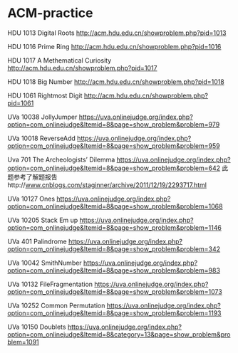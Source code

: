 # ACM-practice
HDU 1013 Digital Roots http://acm.hdu.edu.cn/showproblem.php?pid=1013

HDU 1016 Prime Ring http://acm.hdu.edu.cn/showproblem.php?pid=1016

HDU 1017 A Methematical Curiosity http://acm.hdu.edu.cn/showproblem.php?pid=1017

HDU 1018 Big Number http://acm.hdu.edu.cn/showproblem.php?pid=1018

HDU 1061 Rightmost Digit http://acm.hdu.edu.cn/showproblem.php?pid=1061

UVa 10038 JollyJumper https://uva.onlinejudge.org/index.php?option=com_onlinejudge&Itemid=8&page=show_problem&problem=979

UVa 10018 ReverseAdd https://uva.onlinejudge.org/index.php?option=com_onlinejudge&Itemid=8&page=show_problem&problem=959

Uva 701 The Archeologists’ Dilemma https://uva.onlinejudge.org/index.php?option=com_onlinejudge&Itemid=8&page=show_problem&problem=642
此题参考了解题报告http://www.cnblogs.com/staginner/archive/2011/12/19/2293717.html

UVa 10127 Ones https://uva.onlinejudge.org/index.php?option=com_onlinejudge&Itemid=8&page=show_problem&problem=1068

UVa 10205 Stack Em up https://uva.onlinejudge.org/index.php?option=com_onlinejudge&Itemid=8&page=show_problem&problem=1146

UVa 401 Palindrome https://uva.onlinejudge.org/index.php?option=com_onlinejudge&Itemid=8&page=show_problem&problem=342

UVa 10042 SmithNumber https://uva.onlinejudge.org/index.php?option=com_onlinejudge&Itemid=8&page=show_problem&problem=983

UVa 10132 FileFragmentation https://uva.onlinejudge.org/index.php?option=com_onlinejudge&Itemid=8&page=show_problem&problem=1073

UVa 10252 Common Permutation https://uva.onlinejudge.org/index.php?option=com_onlinejudge&Itemid=8&page=show_problem&problem=1193

UVa 10150 Doublets https://uva.onlinejudge.org/index.php?option=com_onlinejudge&Itemid=8&category=13&page=show_problem&problem=1091
